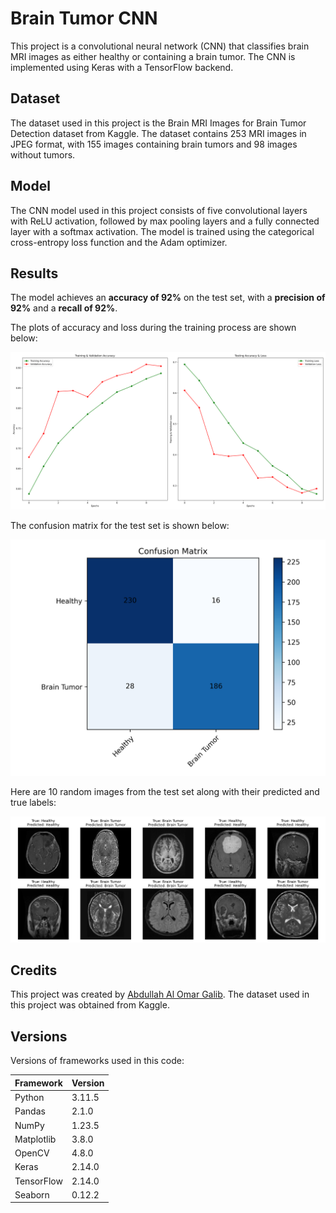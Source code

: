 # Brain Tumor CNN

This project is a convolutional neural network (CNN) that classifies brain MRI images as either healthy or containing a brain tumor. The CNN is implemented using Keras with a TensorFlow backend.

## Dataset

The dataset used in this project is the Brain MRI Images for Brain Tumor Detection dataset from Kaggle. The dataset contains 253 MRI images in JPEG format, with 155 images containing brain tumors and 98 images without tumors.

## Model

The CNN model used in this project consists of five convolutional layers with ReLU activation, followed by max pooling layers and a fully connected layer with a softmax activation. The model is trained using the categorical cross-entropy loss function and the Adam optimizer.

## Results

The model achieves an **accuracy of 92%** on the test set, with a **precision of 92%** and a **recall of 92%**. 

The plots of accuracy and loss during the training process are shown below:

![Plot](plot.png)


The confusion matrix for the test set is shown below:

![Confusion Matrix](confusion_matrix.png)

Here are 10 random images from the test set along with their predicted and true labels:

![Random Images](random_images.png)

## Credits

This project was created by [Abdullah Al Omar Galib](https://www.linkedin.com/in/abdullah-al-omar-galib-30b6b1258/). The dataset used in this project was obtained from Kaggle.

## Versions
Versions of frameworks used in this code:

| Framework   | Version |
|-------------|---------|
| Python      | 3.11.5  |
| Pandas      | 2.1.0   |
| NumPy       | 1.23.5  |
| Matplotlib  | 3.8.0   |
| OpenCV      | 4.8.0   |
| Keras       | 2.14.0  |
| TensorFlow  | 2.14.0  |
| Seaborn     | 0.12.2  |